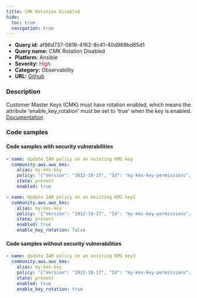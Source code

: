 ```yaml
---
title: CMK Rotation Disabled
hide:
  toc: true
  navigation: true
---
```


<style>
  .highlight .hll {
    background-color: #ff171742;
  }
  .md-content {
    max-width: 1100px;
    margin: 0 auto;
  }
</style>

-   **Query id:** af96d737-0818-4162-8c41-40d969bd65d1
-   **Query name:** CMK Rotation Disabled
-   **Platform:** Ansible
-   **Severity:** <span style="color:#C00">High</span>
-   **Category:** Observability
-   **URL:** [Github](https://github.com/Checkmarx/kics/tree/master/assets/queries/ansible/aws/cmk_rotation_disabled)

### Description
Customer Master Keys (CMK) must have rotation enabled, which means the attribute 'enable_key_rotation' must be set to 'true' when the key is enabled.<br>
[Documentation](https://docs.ansible.com/ansible/latest/collections/community/aws/aws_kms_module.html#parameter-enable_key_rotation)

### Code samples
#### Code samples with security vulnerabilities
```yaml title="Positive test num. 1 - yaml file" hl_lines="2"
- name: Update IAM policy on an existing KMS key
  community.aws.aws_kms:
    alias: my-kms-key
    policy: '{"Version": "2012-10-17", "Id": "my-kms-key-permissions", "Statement": [ { <SOME STATEMENT> } ]}'
    state: present
    enabled: true

```
```yaml title="Positive test num. 2 - yaml file" hl_lines="7"
- name: Update IAM policy on an existing KMS key2
  community.aws.aws_kms:
    alias: my-kms-key
    policy: '{"Version": "2012-10-17", "Id": "my-kms-key-permissions", "Statement": [ { <SOME STATEMENT> } ]}'
    state: present
    enabled: true
    enable_key_rotation: false

```


#### Code samples without security vulnerabilities
```yaml title="Negative test num. 1 - yaml file"
- name: Update IAM policy on an existing KMS key3
  community.aws.aws_kms:
    alias: my-kms-key
    policy: '{"Version": "2012-10-17", "Id": "my-kms-key-permissions", "Statement": [ { <SOME STATEMENT> } ]}'
    state: present
    enabled: true
    enable_key_rotation: true

```
